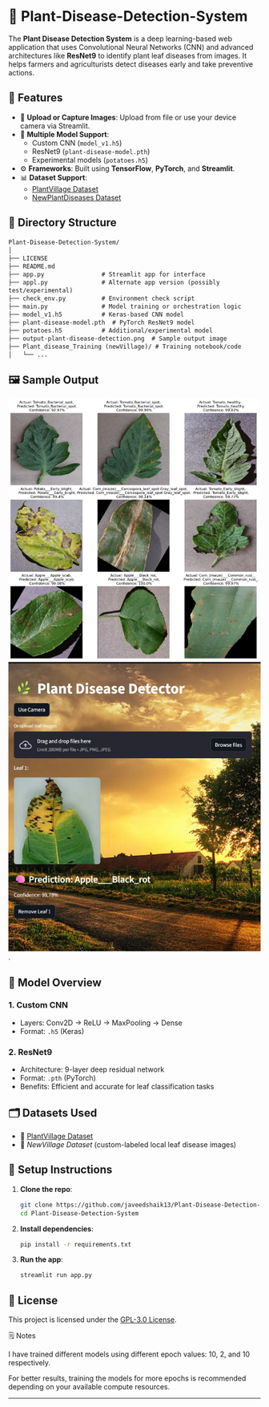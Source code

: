 # 🌿 Plant-Disease-Detection-System

The **Plant Disease Detection System** is a deep learning-based web application that uses Convolutional Neural Networks (CNN) and advanced architectures like **ResNet9** to identify plant leaf diseases from images. It helps farmers and agriculturists detect diseases early and take preventive actions.

## 🚀 Features

- 📸 **Upload or Capture Images**: Upload from file or use your device camera via Streamlit.
- 🧠 **Multiple Model Support**:
  - Custom CNN (`model_v1.h5`)
  - ResNet9 (`plant-disease-model.pth`)
  - Experimental models (`potatoes.h5`)
- ⚙️ **Frameworks**: Built using **TensorFlow**, **PyTorch**, and **Streamlit**.
- 📊 **Dataset Support**:
  - [PlantVillage Dataset](https://www.kaggle.com/datasets/emmarex/plantdisease)
  - [NewPlantDiseases Dataset](https://www.kaggle.com/datasets/vipoooool/new-plant-diseases-dataset)

## 🧪 Directory Structure

```
Plant-Disease-Detection-System/
│
├── LICENSE
├── README.md
├── app.py                # Streamlit app for interface
├── appl.py               # Alternate app version (possibly test/experimental)
├── check_env.py          # Environment check script
├── main.py               # Model training or orchestration logic
├── model_v1.h5           # Keras-based CNN model
├── plant-disease-model.pth  # PyTorch ResNet9 model
├── potatoes.h5           # Additional/experimental model
├── output-plant-disease-detection.png  # Sample output image
├── Plant_disease_Training (newVillage)/ # Training notebook/code
│   └── ...
```

## 🖼️ Sample Output

![Plant Disease Detection Output](output-plant-disease-detection.png)
![plant Disease Detection Final output](plant-output.jpg).

## 🧠 Model Overview

### 1. **Custom CNN**
- Layers: Conv2D → ReLU → MaxPooling → Dense
- Format: `.h5` (Keras)

### 2. **ResNet9**
- Architecture: 9-layer deep residual network
- Format: `.pth` (PyTorch)
- Benefits: Efficient and accurate for leaf classification tasks

## 🗂️ Datasets Used

- 🌿 [PlantVillage Dataset](https://www.kaggle.com/datasets/emmarex/plantdisease)
- 🌱 *NewVillage Dataset* (custom-labeled local leaf disease images)

## 🔧 Setup Instructions

1. **Clone the repo**:
   ```bash
   git clone https://github.com/javeedshaik13/Plant-Disease-Detection-System.git
   cd Plant-Disease-Detection-System
   ```

2. **Install dependencies**:
   ```bash
   pip install -r requirements.txt
   ```

3. **Run the app**:
   ```bash
   streamlit run app.py
   ```

## 📑 License

This project is licensed under the [GPL-3.0 License](LICENSE).

🗒️ Notes

I have trained different models using different epoch values: 10, 2, and 10 respectively.

For better results, training the models for more epochs is recommended depending on your available compute resources.

---
